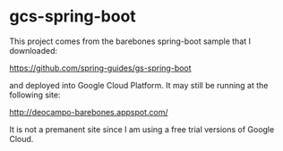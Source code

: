 # gcs-spring-boot
This project comes from the barebones spring-boot sample that I downloaded:

https://github.com/spring-guides/gs-spring-boot

and deployed into Google Cloud Platform. It may still be running at the following site:

http://deocampo-barebones.appspot.com/

It is not a premanent site since I am using a free trial versions of Google Cloud.
